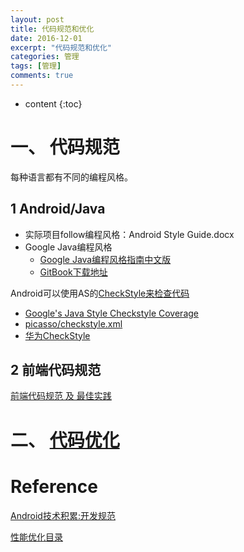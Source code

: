 ```yaml
---
layout: post
title: 代码规范和优化
date: 2016-12-01
excerpt: "代码规范和优化"
categories: 管理
tags: [管理]
comments: true
---
```


* content
{:toc}


# 一、 代码规范

每种语言都有不同的编程风格。

## 1 Android/Java

- 实际项目follow编程风格：Android Style Guide.docx
- Google Java编程风格
    - [Google Java编程风格指南中文版 ](http://www.cnblogs.com/lanxuezaipiao/p/3534447.html)
    - [GitBook下载地址](https://www.gitbook.com/book/jervyshi/google-java-styleguide-zh/details)

Android可以使用AS的[CheckStyle来检查代码](http://gudong.name/2016/04/07/checkstyle.html)

- [Google's Java Style Checkstyle Coverage](http://checkstyle.sourceforge.net/google_style.html#Googles_Java_Style_Checkstyle_Coverage)
- [picasso/checkstyle.xml](https://github.com/square/picasso/blob/master/checkstyle.xml)
- [华为CheckStyle](https://gist.github.com/ownwell/c32878440216f1866842)

## 2 前端代码规范

[前端代码规范 及 最佳实践](https://coderlmn.github.io/code-standards/) 


# 二、 [代码优化](http://vivianking6855.github.io/2018/01/24/Android-optimization-critical/)


# Reference

[Android技术积累:开发规范](http://keeganlee.me/post/android/20150709) 

[性能优化目录](http://vivianking6855.github.io/2018/01/24/Android-optimization-index/)

